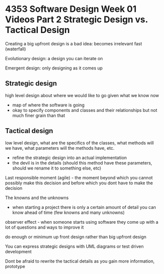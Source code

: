 # 4353 Software Design Week 01 Videos Part 2 Strategic Design vs. Tactical Design

Creating a big upfront design is a bad idea: becomes irrelevant fast (waterfall)

Evolutionary design: a design you can iterate on

Emergent design: only designing as it comes up

## Strategic design
high level design about where we would like to go given what we know now
- map of where the software is going
- okay to specify components and classes and their relationships but not much finer grain than that

## Tactical design
low level design, what are the specifics of the classes, what methods will we have, what parameters will the methods have, etc.
- refine the strategic design into an actual implementation
- the devil is in the details (should this method have these parameters, should we rename it to something else, etc)

Last responsible moment (agile) - the moment beyond which you cannot possibly make this decision and before which you dont have to make the decision 

The knowns and the unknowns
- when starting a project there is only a certain amount of detail you can know ahead of time (few knowns and many unknowns)

observer effect - when someone starts using software they come up with a lot of questions and ways to improve it

do enough or minimum up front design rather than big upfront design

You can express strategic designs with UML diagrams or test driven development

Dont be afraid to rewrite the tactical details as you gain more information, prototype